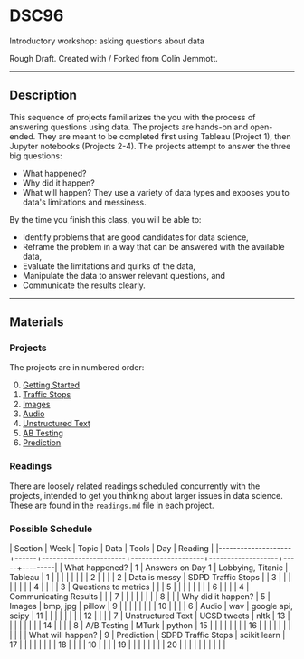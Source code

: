 # DSC96
Introductory workshop: asking questions about data

Rough Draft. Created with / Forked from Colin Jemmott.

---

## Description

This sequence of projects familiarizes the you with the process of
answering questions using data. The projects are hands-on and
open-ended.  They are meant to be completed first using Tableau
(Project 1), then Jupyter notebooks (Projects 2-4). The projects
attempt to answer the three big questions:
* What happened?
* Why did it happen?
* What will happen?
They use a variety of data types and exposes you to
data's limitations and messiness.

By the time you finish this class, you will be able to:
* Identify problems that are good candidates for data science,
* Reframe the problem in a way that can be answered with the available data,
* Evaluate the limitations and quirks of the data,
* Manipulate the data to answer relevant questions, and
* Communicate the results clearly.

---

## Materials

### Projects 

The projects are in numbered order:

0. [Getting Started](./projects/00.Getting_Started)
1. [Traffic Stops](./projects/01.Traffic_Stops)
2. [Images](./projects/02.Images)
3. [Audio](./projects/03.Audio)
4. [Unstructured Text](./projects/04.Text)
5. [AB Testing](./projects/05.AB_Testing)
6. [Prediction](./projects/06.Prediction)

### Readings

There are loosely related readings scheduled concurrently with the
projects, intended to get you thinking about larger issues in data
science. These are found in the `readings.md` file in each project.

### Possible Schedule

| Section            | Week | Topic                 | Data               | Tools             | Day | Reading |
|--------------------+------+-----------------------+--------------------+-------------------+-----+---------|
| What happened?     |    1 | Answers on Day 1      | Lobbying, Titanic  | Tableau           |   1 |         |
|                    |      |                       |                    |                   |   2 |         |
|                    |    2 | Data is messy         | SDPD Traffic Stops |                   |   3 |         |
|                    |      |                       |                    |                   |   4 |         |
|                    |    3 | Questions to metrics  |                    |                   |   5 |         |
|                    |      |                       |                    |                   |   6 |         |
|                    |    4 | Communicating Results |                    |                   |   7 |         |
|                    |      |                       |                    |                   |   8 |         |
| Why did it happen? |    5 | Images                | bmp, jpg           | pillow            |   9 |         |
|                    |      |                       |                    |                   |  10 |         |
|                    |    6 | Audio                 | wav                | google api, scipy |  11 |         |
|                    |      |                       |                    |                   |  12 |         |
|                    |    7 | Unstructured Text     | UCSD tweets        | nltk              |  13 |         |
|                    |      |                       |                    |                   |  14 |         |
|                    |    8 | A/B Testing           | MTurk              | python            |  15 |         |
|                    |      |                       |                    |                   |  16 |         |
|                    |      |                       |                    |                   |     |         |
| What will happen?  |    9 | Prediction            | SDPD Traffic Stops | scikit learn      |  17 |         |
|                    |      |                       |                    |                   |  18 |         |
|                    |   10 |                       |                    |                   |  19 |         |
|                    |      |                       |                    |                   |  20 |         |
|                    |      |                       |                    |                   |     |         |
